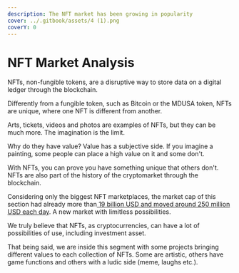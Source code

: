 ```yaml
---
description: The NFT market has been growing in popularity
cover: ../.gitbook/assets/4 (1).png
coverY: 0
---
```


# NFT Market Analysis

NFTs, non-fungible tokens, are a disruptive way to store data on a digital ledger through the blockchain.

Differently from a fungible token, such as Bitcoin or the MDUSA token, NFTs are unique, where one NFT is different from another.&#x20;

Arts, tickets, videos and photos are examples of NFTs, but they can be much more. The imagination is the limit.

Why do they have value? Value has a subjective side. If you imagine a painting, some people can place a high value on it and some don't.

With NFTs, you can prove you have something unique that others don't. NFTs are also part of the history of the cryptomarket through the blockchain.

Considering only the biggest NFT marketplaces, the market cap of this section had already more than[ 19 billion USD and moved around 250 million USD each day](https://coinmarketcap.com/nft/). A new market with limitless possibilities.

We truly believe that NFTs, as cryptocurrencies, can have a lot of possibilities of use, including investment asset.

That being said, we are inside this segment with some projects bringing different values to each collection of NFTs. Some are artistic, others have game functions and others with a ludic side (meme, laughs etc.).&#x20;
